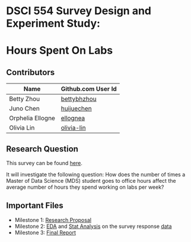 # DSCI 554 Survey Design and Experiment Study: 

# Hours Spent On Labs

## Contributors

|Name|Github.com User Id|
|--|--|
|Betty Zhou|[bettybhzhou](https://github.com/bettybhzhou)|
|Juno Chen|[huijuechen](https://github.com/huijuechen)|
|Orphelia Ellogne|[ellognea](https://github.com/ellognea)|
|Olivia Lin |[olivia-lin](https://github.com/olivia-lin)|

## Research Question

This survey can be found [here](https://ubc.ca1.qualtrics.com/jfe/form/SV_6JSd6n3qKwaU4yp). 

It will investigate the following question:
How does the number of times a Master of Data Science (MDS) student goes to office hours affect the average number of hours they spend working on labs per week?

## Important Files

- Milestone 1: [Research Proposal](docs/1_Proposal.md)
- Milestone 2: [EDA](docs/2.2_Survey_Response_EDA.ipynb) and [Stat Analysis](docs/2.1_Survey_Response_Regression.ipynb) on the survey response [data](https://github.ubc.ca/bettybhz/Hours_Spent_On_Labs_Survey_Data)
- Milestone 3: [Final Report](docs/3_Final_Report.md)
